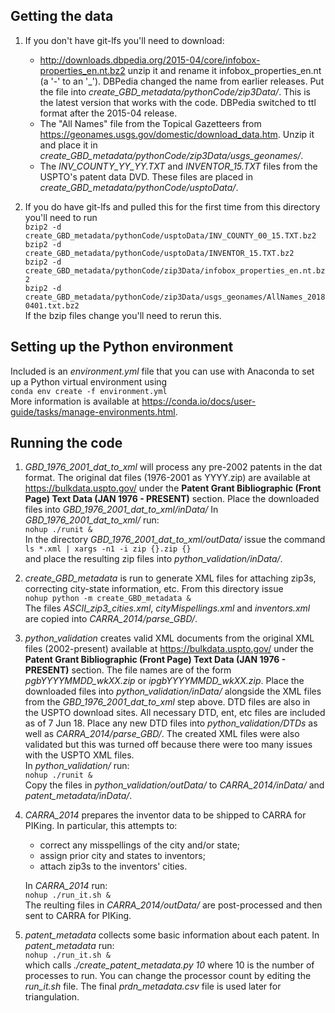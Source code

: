 ## Getting the data
1.	If you don't have git-lfs you'll need to download:
	* http://downloads.dbpedia.org/2015-04/core/infobox-properties_en.nt.bz2 
	unzip it and rename it infobox_properties_en.nt (a '-' to an '_'). 
	DBPedia changed the name from earlier releases.
	Put the file into _create_GBD_metadata/pythonCode/zip3Data/_.
	This is the latest version that works with the code.
	DBPedia switched to ttl format after the 2015-04 release.
	* The "All Names" file from the Topical Gazetteers from 
	https://geonames.usgs.gov/domestic/download_data.htm.
	Unzip it and place it in _create_GBD_metadata/pythonCode/zip3Data/usgs_geonames/_.
	* The _INV\_COUNTY\_YY\_YY.TXT_ and _INVENTOR\_15.TXT_ files from the USPTO's patent data DVD.
	These files are placed in _create_GBD_metadata/pythonCode/usptoData/_.

2.	If you do have git-lfs and pulled this for the first time from this directory you'll need to run  
    `bzip2 -d create_GBD_metadata/pythonCode/usptoData/INV_COUNTY_00_15.TXT.bz2`  
    `bzip2 -d create_GBD_metadata/pythonCode/usptoData/INVENTOR_15.TXT.bz2`  
	`bzip2 -d create_GBD_metadata/pythonCode/zip3Data/infobox_properties_en.nt.bz2`  
	`bzip2 -d create_GBD_metadata/pythonCode/zip3Data/usgs_geonames/AllNames_20180401.txt.bz2`  
	If the bzip files change you'll need to rerun this.

## Setting up the Python environment
Included is an _environment.yml_ file that you can use with Anaconda to set up a Python virtual environment using  
`conda env create -f environment.yml`  
More information is available at https://conda.io/docs/user-guide/tasks/manage-environments.html.

## Running the code
1.	_GBD\_1976\_2001\_dat\_to\_xml_ will process any pre-2002 patents in the dat format.
	The original dat files (1976-2001 as YYYY.zip) are available at 
	https://bulkdata.uspto.gov/
	under the **Patent Grant Bibliographic (Front Page) Text Data (JAN 1976 - PRESENT)** section.
	Place the downloaded files into _GBD\_1976\_2001\_dat\_to\_xml/inData/_
	In _GBD\_1976\_2001\_dat\_to\_xml/_ run:  
	`nohup ./runit &`  
	In the directory _GBD\_1976\_2001\_dat\_to\_xml/outData/_ issue the command  
	`ls *.xml | xargs -n1 -i zip {}.zip {}`  
	and place the resulting zip files into _python\_validation/inData/_.

2.	_create\_GBD\_metadata_ is run to generate XML files
	for attaching zip3s, correcting city-state information, etc.
	From this directory issue  
	`nohup python -m create_GBD_metadata &`  
	The files 
	_ASCII\_zip3\_cities.xml_, 
	_cityMispellings.xml_ and 
	_inventors.xml_
	are copied into _CARRA\_2014/parse\_GBD/_.

3.	_python\_validation_ creates valid XML documents from the original XML files (2002-present) available at 
	https://bulkdata.uspto.gov/
	under the **Patent Grant Bibliographic (Front Page) Text Data (JAN 1976 - PRESENT)** section.
	The file names are of the form _pgbYYYYMMDD_wkXX.zip_ or _ipgbYYYYMMDD_wkXX.zip_.
	Place the downloaded files into _python\_validation/inData/_ alongside the XML files from the _GBD\_1976\_2001\_dat\_to\_xml_ step above.
	DTD files are also in the USPTO download sites.
	All necessary DTD, ent, etc files are included as of 7 Jun 18.
	Place any new DTD files into _python\_validation/DTDs_ as well as _CARRA\_2014/parse_GBD/_.
	The created XML files were also validated but this was turned off because there were too many issues with the USPTO XML files.  
	In _python\_validation/_ run:  
	`nohup ./runit &`  
	Copy the files in _python\_validation/outData/_ to _CARRA\_2014/inData/_ and _patent\_metadata/inData/_.

4.	_CARRA\_2014_ prepares the inventor data to be shipped to CARRA for PIKing.
	In particular, this attempts to:
	* correct any misspellings of the city and/or state;
	* assign prior city and states to inventors;
	* attach zip3s to the inventors' cities.

	In _CARRA\_2014_ run:  
	`nohup ./run_it.sh &`  
	The reulting files in _CARRA\_2014/outData/_ are post-processed and then sent to CARRA for PIKing.

5.	_patent\_metadata_ collects some basic information about each patent.
	In _patent\_metadata_ run:  
	`nohup ./run_it.sh &`  
	which calls _./create\_patent\_metadata.py 10_ where 10 is the number of processes to run.
	You can change the processor count by editing the _run\_it.sh_ file.
	The final _prdn\_metadata.csv_ file is used later for triangulation.

